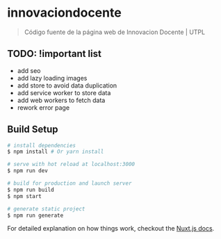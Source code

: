 # innovaciondocente

> Código fuente de la página web de Innovacion Docente | UTPL

## TODO: !important list
- add seo
- add lazy loading images
- add store to avoid data duplication
- add service worker to store data
- add web workers to fetch data
- rework error page 

## Build Setup

``` bash
# install dependencies
$ npm install # Or yarn install

# serve with hot reload at localhost:3000
$ npm run dev

# build for production and launch server
$ npm run build
$ npm start

# generate static project
$ npm run generate
```

For detailed explanation on how things work, checkout the [Nuxt.js docs](https://github.com/nuxt/nuxt.js).
